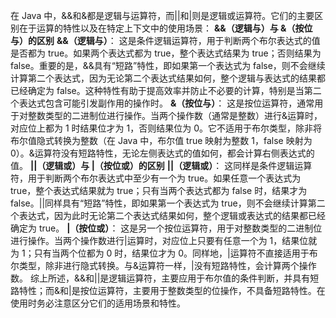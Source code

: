 在 Java 中，&&和&都是逻辑与运算符，而||和|则是逻辑或运算符。它们的主要区别在于运算的特性以及在特定上下文中的使用场景：
**&&（逻辑与）与 &（按位与）的区别**
**&&（逻辑与）**： 这是条件逻辑运算符，用于判断两个布尔表达式的值是否都为 true。如果两个表达式都为 true，整个表达式结果为 true；否则结果为 false。重要的是，&&具有“短路”特性，即如果第一个表达式为 false，则不会继续计算第二个表达式，因为无论第二个表达式结果如何，整个逻辑与表达式的结果都已经确定为 false。这种特性有助于提高效率并防止不必要的计算，特别是当第二个表达式包含可能引发副作用的操作时。
**&（按位与）**： 这是按位运算符，通常用于对整数类型的二进制位进行操作。当两个操作数（通常是整数）进行&运算时，对应位上都为 1 时结果位才为 1，否则结果位为 0。它不适用于布尔类型，除非将布尔值隐式转换为整数（在 Java 中，布尔值 true 映射为整数 1，false 映射为 0）。&运算符没有短路特性，无论左侧表达式的值如何，都会计算右侧表达式的值。
**||（逻辑或）与 |（按位或）的区别**
**||（逻辑或）**： 这同样是条件逻辑运算符，用于判断两个布尔表达式中至少有一个为 true。如果任意一个表达式为 true，整个表达式结果就为 true；只有当两个表达式都为 false 时，结果才为 false。||同样具有“短路”特性，即如果第一个表达式为 true，则不会继续计算第二个表达式，因为此时无论第二个表达式结果如何，整个逻辑或表达式的结果都已经确定为 true。
**|（按位或）**： 这是另一个按位运算符，用于对整数类型的二进制位进行操作。当两个操作数进行|运算时，对应位上只要有任意一个为 1，结果位就为 1；只有当两个位都为 0 时，结果位才为 0。同样地，|运算符不直接适用于布尔类型，除非进行隐式转换。与&运算符一样，|没有短路特性，会计算两个操作数。
综上所述，&&和||是逻辑运算符，主要应用于布尔值的条件判断，并具有短路特性；而&和|是按位运算符，主要用于整数类型的位操作，不具备短路特性。在使用时务必注意区分它们的适用场景和特性。